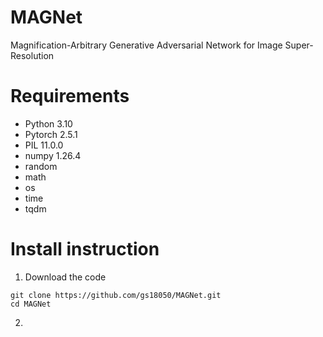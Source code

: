 # MAGNet
Magnification-Arbitrary Generative Adversarial Network for Image Super-Resolution

# Requirements

* Python 3.10
* Pytorch 2.5.1
* PIL 11.0.0
* numpy 1.26.4
* random
* math
* os
* time
* tqdm


# Install instruction

1. Download the code

```
git clone https://github.com/gs18050/MAGNet.git
cd MAGNet
```

2. 
